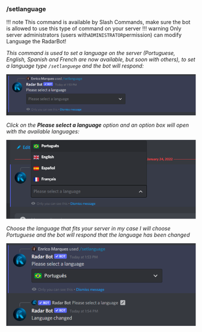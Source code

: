 ### /setlanguage


!!! note
    This command is available by Slash Commands, make sure the bot is allowed to use this type of command on your server
!!! warning
    Only server administrators (users with`ADMINISTRATOR`permission) can modify Language the RadarBot!


*This command is used to set a language on the server (Portuguese, English, Spanish and French are now available, but soon with others), to set a language type ``/setlanguege`` and the bot will respond:*

![Set Language](../../assets/images/setlanguage.png)

*Click on the **Please select a language** option and an option box will open with the available languages:*

![Set Language Options](../../assets/images/options.png)

*Choose the language that fits your server in my case I will choose Portuguese and the bot will respond that the language has been changed*

![Response Language](../../assets/images/reslanguage.png)